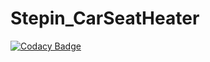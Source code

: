 # Stepin_CarSeatHeater

[![Codacy Badge](https://app.codacy.com/project/badge/Grade/0e573a3448414cf29a28bbbb9ad68c3d)](https://www.codacy.com/gh/anandkrishna74/Stepin_CarSeatHeater/dashboard?utm_source=github.com&amp;utm_medium=referral&amp;utm_content=anandkrishna74/Stepin_CarSeatHeater&amp;utm_campaign=Badge_Grade)
